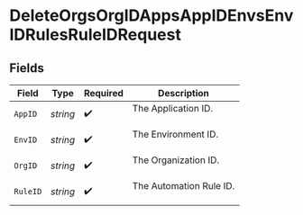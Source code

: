 # DeleteOrgsOrgIDAppsAppIDEnvsEnvIDRulesRuleIDRequest


## Fields

| Field                     | Type                      | Required                  | Description               |
| ------------------------- | ------------------------- | ------------------------- | ------------------------- |
| `AppID`                   | *string*                  | :heavy_check_mark:        | The Application ID.<br/><br/> |
| `EnvID`                   | *string*                  | :heavy_check_mark:        | The Environment ID.<br/><br/> |
| `OrgID`                   | *string*                  | :heavy_check_mark:        | The Organization ID.<br/><br/> |
| `RuleID`                  | *string*                  | :heavy_check_mark:        | The Automation Rule ID.<br/><br/> |
